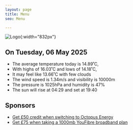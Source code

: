 ```yaml
---
layout: page
title: Menu
seo: Menu

---
```


![Logo](/images/logo.jpg){:width="832px"}

<!-- weather_marker starts -->
## On Tuesday, 06 May 2025

- The average temperature today is 14.89˚C,
- With highs of 16.03˚C and lows of 14.18˚C,
- It may feel like 13.66˚C with few clouds
- The wind speed is 1.34m/s and visibility is 10000m
- The pressure is 1025hPa and humidity is 47%
- The sun will rise at 04:29 and set at 19:40

<!-- weather_marker ends -->

## Sponsors

- [Get £50 credit when switching to Octopus Energy](https://bit.ly/3oD1nnS)
- [Get £75 when taking a 1000mb YouFibre broadband plan](https://aklam.io/91zWhU?)
